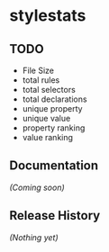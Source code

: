 # stylestats 

## TODO
+ File Size
+ total rules
+ total selectors
+ total declarations
+ unique property
+ unique value
+ property ranking
+ value ranking

## Documentation
_(Coming soon)_

## Release History
_(Nothing yet)_
